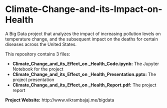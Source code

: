 # Climate-Change-and-its-Impact-on-Health
A Big Data project that analyzes the impact of increasing pollution levels on temperature change, and the subsequent impact on the deaths for certain diseases across the United States.

This repository contains 3 files:
<ul>
<li><b>Climate_Change_and_its_Effect_on _Health_Code.ipynb:</b> The Jupyter Notebook for the project</li>
<li><b>Climate_Change_and_its_Effect_on _Health_Presentation.pptx:</b> The project presentation</li>
<li><b>Climate_Change_and_its_Effect_on _Health_Report.pdf:</b> The project report</li>
</ul>
<b>Project Website:</b> http://www.vikrambajaj.me/bigdata
